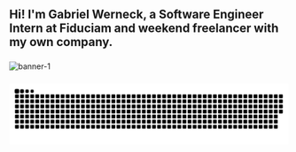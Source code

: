 <h2 align="left">Hi! I'm Gabriel Werneck, a Software Engineer Intern at Fiduciam and weekend freelancer with my own company.</h2>

###
![banner-1](https://github.com/user-attachments/assets/48a8ac54-8ea3-41b2-aedd-a5f06e12b5ee)

###

<picture>
  <source media="(prefers-color-scheme: dark)" srcset="https://raw.githubusercontent.com/gwerneckp/gwerneckp/output/github-snake-dark.svg" />
  <source media="(prefers-color-scheme: light)" srcset="https://raw.githubusercontent.com/gwerneckp/gwerneckp/output/github-snake.svg" />
  <img alt="github-snake" src="github-snake.svg" />
</picture>

###
